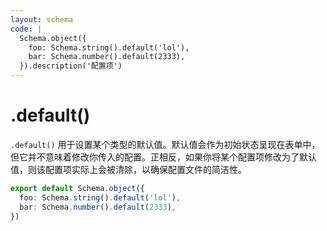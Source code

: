 ```yaml
---
layout: schema
code: |
  Schema.object({
    foo: Schema.string().default('lol'),
    bar: Schema.number().default(2333),
  }).description('配置项')
---
```


# .default()

`.default()` 用于设置某个类型的默认值。默认值会作为初始状态呈现在表单中，但它并不意味着修改你传入的配置。正相反，如果你将某个配置项修改为了默认值，则该配置项实际上会被清除，以确保配置文件的简洁性。

```ts
export default Schema.object({
  foo: Schema.string().default('lol'),
  bar: Schema.number().default(2333),
})
```
